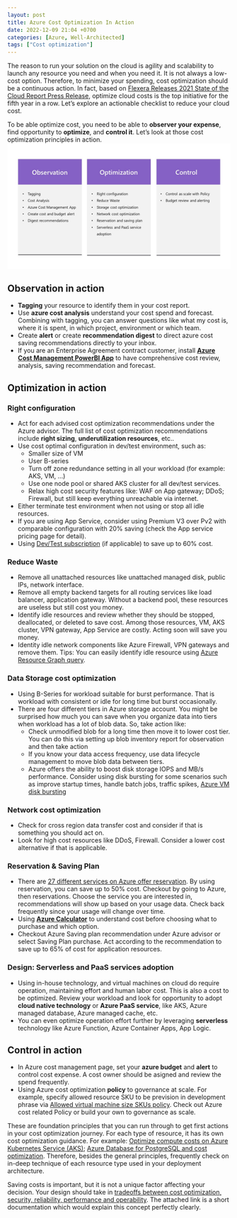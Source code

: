 ```yaml
---
layout: post
title: Azure Cost Optimization In Action
date: 2022-12-09 21:04 +0700
categories: [Azure, Well-Architected]
tags: ["Cost optimization"]
---
```

The reason to run your solution on the cloud is agility and scalability to launch any resource you need and when you need it. It is not always a low-cost option. Therefore, to minimize your spending, cost optimization should be a continuous action. In fact, based on [Flexera Releases 2021 State of the Cloud Report Press Release](https://www.flexera.com/about-us/press-center/flexera-releases-2021-state-of-the-cloud-report), optimize cloud costs is the top initiative for the fifth year in a row. Let’s explore an actionable checklist to reduce your cloud cost.

To be able optimize cost, you need to be able to **observer your expense**, find opportunity to **optimize**, and **control it**. Let’s look at those cost optimization principles in action. 
![Cost Optimization Overview](/assets/img/Cost-Optimization-In-Action.jpg)
## Observation in action
- **Tagging** your resource to identify them in your cost report. 
- Use **azure cost analysis** understand your cost spend and forecast. Combining with tagging, you can answer questions like what my cost is, where it is spent, in which project, environment or which team.
- Create **alert** or create **recommendation digest** to direct azure cost saving recommendations directly to your inbox.
- If you are an Enterprise Agreement contract customer, install [**Azure Cost Management PowerBI App**](https://appsource.microsoft.com/en-us/product/power-bi/costmanagement.azurecostmanagementapp) to have comprehensive cost review, analysis, saving recommendation and forecast. 
    
## Optimization in action

### Right configuration
- Act for each advised cost optimization recommendations under the Azure advisor. The full list of cost optimization recommendations include **right sizing**, **underutilization resources**, etc..
- Use cost optimal configuration in dev/test environment, such as:
    - Smaller size of VM
    - User B-series 
    - Turn off zone redundance setting in all your workload (for example: AKS, VM, …)
    - Use one node pool or shared AKS cluster for all dev/test services.
    - Relax high cost security features like: WAF on App gateway; DDoS; Firewall, but still keep everything unreachable via internet.
- Either terminate test environment when not using or stop all idle resources.
- If you are using App Service, consider using Premium V3 over Pv2 with comparable configuration with 20% saving (check the App service pricing page for detail).
- Using [Dev/Test subscription](https://aka.ms/devtest) (if applicable) to save up to 60% cost.

### Reduce Waste
- Remove all unattached resources like unattached managed disk, public IPs, network interface. 
- Remove all empty backend targets for all routing services like load balancer, application gateway. Without a backend pool, these resources are useless but still cost you money. 
- Identify idle resources and review whether they should be stopped, deallocated, or deleted to save cost. Among those resources, VM, AKS cluster, VPN gateway, App Service are costly. Acting soon will save you money.
- Identity idle network components like Azure Firewall, VPN gateways and remove them. 
Tips: You can easily identify idle resource using [Azure Resource Graph query](https://learn.microsoft.com/en-us/azure/governance/resource-graph/first-query-portal). 
    
### Data Storage cost optimization
- Using B-Series for workload suitable for burst performance. That is workload with consistent or idle for long time but burst occasionally.
- There are four different tiers in Azure storage account. You might be surprised how much you can save when you organize data into tiers when workload has a lot of blob data. So, take action like:
    - Check unmodified blob for a long time then move it to lower cost tier. You can do this via setting up blob inventory report for observation and then take action
    - If you know your data access frequency, use data lifecycle management to move blob data between tiers.
    - Azure offers the ability to boost disk storage IOPS and MB/s performance. Consider using disk bursting for some scenarios such as improve startup times, handle batch jobs, traffic spikes, [Azure VM disk bursting](https://docs.microsoft.com/azure/virtual-machines/disk-bursting)
    
### Network cost optimization
- Check for cross region data transfer cost and consider if that is something you should act on.
- Look for high cost resources like DDoS, Firewall. Consider a lower cost alternative if that is applicable. 

### Reservation & Saving Plan
- There are [27 different services on Azure offer reservation]({{site.url}}/assets/img/costop/reservation-list.png). By using reservation, you can save up to 50% cost. Checkout by going to Azure, then reservations. Choose the service you are interested in, recommendations will show up based on your usage data. Check back frequently since your usage will change over time.
- Using [**Azure Calculator**](https://azure.microsoft.com/en-us/pricing/calculator/) to understand cost before choosing what to purchase and which option.
- Checkout Azure Saving plan recommendation under Azure advisor or select Saving Plan purchase. Act according to the recommendation to save up to 65% of cost for application resources.

### Design: Serverless and PaaS services adoption
- Using in-house technology, and virtual machines on cloud do require operation, maintaining effort and human labor cost. This is also a cost to be optimized. Review your workload and look for opportunity to adopt **cloud native technology** or **Azure PaaS service**, like AKS, Azure managed database, Azure managed cache, etc.
- You can even optimize operation effort further by leveraging **serverless** technology like Azure Function, Azure Container Apps, App Logic.

## Control in action
- In Azure cost management page, set your **azure budget** and **alert** to control cost expense. A cost owner should be asigned and review the spend frequently.
- Using Azure cost optimization **policy** to governance at scale.  For example, specify allowed resource SKU to be prevision in development phrase via [Allowed virtual machine size SKUs policy](https://learn.microsoft.com/en-us/azure/governance/policy/samples/built-in-policies#compute). Check out Azure cost related Policy or build your own to governance as scale.

These are foundation principles that you can run through to get first actions in your cost optimization journey. For each type of resource, it has its own cost optimization guidance. For example: [Optimize compute costs on Azure Kubernetes Service (AKS)](https://learn.microsoft.com/en-us/training/modules/aks-optimize-compute-costs/); [Azure Database for PostgreSQL and cost optimization](https://learn.microsoft.com/en-us/azure/architecture/framework/services/data/azure-db-postgresql/cost-optimization). Therefore, besides the general principles, frequently check on in-deep technique of each resource type used in your deployment architecture.

Saving costs is important, but it is not a unique factor affecting your decision. Your design should take in [tradeoffs between cost optimization, security, reliability, performance and operability](https://learn.microsoft.com/en-us/azure/architecture/framework/cost/tradeoffs). The attached link is a short documentation which would explain this concept perfectly clearly.
